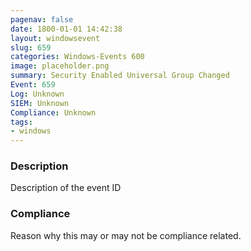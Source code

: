 ```yaml
---
pagenav: false
date: 1800-01-01 14:42:38
layout: windowsevent
slug: 659
categories: Windows-Events 600
image: placeholder.png
summary: Security Enabled Universal Group Changed
Event: 659
Log: Unknown
SIEM: Unknown
Compliance: Unknown
tags:
- windows
---
```


### Description

Description of the event ID

### Compliance

Reason why this may or may not be compliance related.
